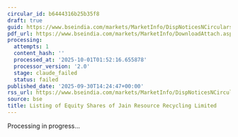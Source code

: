```yaml
---
circular_id: b6444316b25b35f8
draft: true
guid: https://www.bseindia.com/markets/MarketInfo/DispNoticesNCirculars.aspx?Noticeid={404EE3D9-D037-4D45-AD56-278F201B7957}&noticeno=20250930-86&dt=09/30/2025&icount=86&totcount=114&flag=0
pdf_url: https://www.bseindia.com/markets/MarketInfo/DownloadAttach.aspx?id=20250930-86&attachedId=41323104-be56-4910-902c-32eddfcae8e1
processing:
  attempts: 1
  content_hash: ''
  processed_at: '2025-10-01T01:52:16.655878'
  processor_version: '2.0'
  stage: claude_failed
  status: failed
published_date: '2025-09-30T14:24:47+00:00'
rss_url: https://www.bseindia.com/markets/MarketInfo/DispNoticesNCirculars.aspx?Noticeid={404EE3D9-D037-4D45-AD56-278F201B7957}&noticeno=20250930-86&dt=09/30/2025&icount=86&totcount=114&flag=0
source: bse
title: Listing of Equity Shares of Jain Resource Recycling Limited
---
```


Processing in progress...